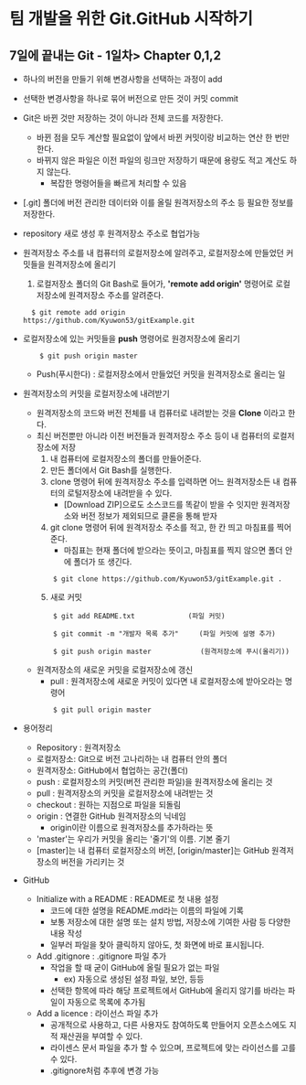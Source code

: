 # 팀 개발을 위한 Git.GitHub 시작하기 

## 7일에 끝내는 Git - 1일차> Chapter 0,1,2 
- 하나의 버전을 만들기 위해 변경사항을 선택하는 과정이 add   
  

- 선택한 변경사항을 하나로 묶어 버전으로 만든 것이 커밋 commit
  

- Git은 바뀐 것만 저장하는 것이 아니라 전체 코드를 저장한다.
    - 바뀐 점을 모두 계산할 필요없이 앞에서 바뀐 커밋이랑 비교하는 연산 한 번만 한다.
  - 바뀌지 않은 파일은 이전 파일의 링크만 저장하기 때문에 용량도 적고 계산도 하지 않는다. 
    - 복잡한 명령어들을 빠르게 처리할 수 있음
    

- [.git] 폴더에 버전 관리한 데이터와 이를 올릴 원격저장소의 주소 등 필요한 정보를 저장한다.
  

- repository 새로 생성 후 원격저장소 주소로 협업가능
  

- 원격저장소 주소를 내 컴퓨터의 로컬저장소에 알려주고, 로컬저장소에 만들었던 커밋들을 원격저장소에 올리기
    1. 로컬저장소 폴더의 Git Bash로 들어가, **'remote add origin'** 명령어로 로컬저장소에 원격저장소 주소를 알려준다.
    ```commandline
      $ git remote add origin https://github.com/Kyuwon53/gitExample.git
    ```
  
- 로컬저장소에 있는 커밋들을 **push** 명령어로 원경저장소에 올리기 
    ```commandline
        $ git push origin master
    ```
    - Push(푸시한다) : 로컬저장소에서 만들었던 커밋을 원격저장소로 올리는 일
    

- 원격저장소의 커밋을 로컬저장소에 내려받기
    - 원격저장소의 코드와 버전 전체를 내 컴퓨터로 내려받는 것을 **Clone** 이라고 한다.
    - 최신 버전뿐만 아니라 이전 버전들과 원격저장소 주소 등이 내 컴퓨터의 로컬저장소에 저장 
        1. 내 컴퓨터에 로컬저장소의 폴더를 만들어준다. 
        2. 만든 폴더에서 Git Bash를 실행한다.
        3. clone 명령어 뒤에 원격저장소 주소를 입력하면 어느 원격저장소든 내 컴퓨터의 로털저장소에 내려받을 수 있다.
            - [Download ZIP]으로도 소스코드를 똑같이 받을 수 잇지만 원격저장소와 버전 정보가 제외되므로 클론을 통해 받자
        4. git clone 명령어 뒤에 원격저장소 주소를 적고, 한 칸 띄고 마침표를 찍어준다.
            - 마침표는 현재 폴더에 받으라는 뜻이고, 마침표를 찍지 않으면 폴더 안에 폴더가 또 생긴다. 
        ```commandline
            $ git clone https://github.com/Kyuwon53/gitExample.git .
        ```
        5. 새로 커밋
        ```commandline
            $ git add README.txt             (파일 커밋) 
               
            $ git commit -m "개발자 목록 추가"     (파일 커밋에 설명 추가)
            
            $ git push origin master            (원격저장소에 푸시(올리기))
         ```
    - 원격저장소의 새로운 커밋을 로컬저장소에 갱신
        - pull : 원격저장소에 새로운 커밋이 있다면 내 로컬저장소에 받아오라는 명령어 
        ```commandline
            $ git pull origin master   
        ```
      

- 용어정리
    - Repository : 원격저장소
    - 로컬저장소: Git으로 버전 고나리하는 내 컴퓨터 안의 폴더
    - 원격저장소: GitHub에서 협업하는 공간(폴더)
    - push : 로컬저장소의 커밋(버전 관리한 파일)을 원격저장소에 올리는 것
    - pull : 원격저장소의 커밋을 로컬저장소에 내려받는 것 
    - checkout : 원하는 지점으로 파일을 되돌림
    - origin : 연결한 GitHub 원격저장소의 닉네임
       - origin이란 이름으로 원격저장소를 추가하라는 뜻
    - 'master'는 우리가 커밋을 올리는 '줄기'의 이름. 기본 줄기 
    - [master]는 내 컴퓨터 로컬저장소의 버전, [origin/master]는 GitHub 원격저장소의 버전을 가리키는 것

           
- GitHub
    - Initialize with a README :  README로 첫 내용 설정
      - 코드에 대한 설명을 README.md라는 이름의 파일에 기록
      - 보통 저장소에 대한 설명 또는 설치 방법, 저장소에 기여한 사람 등 다양한 내용 작성
      - 일부러 파일을 찾아 클릭하지 않아도, 첫 화면에 바로 표시됩니다.
    - Add .gitignore : .gitignore 파일 추가
        - 작업을 할 때 굳이 GitHub에 올릴 필요가 없는 파일
            - ex) 자동으로 생성된 설정 파일, 보안, 등등 
        - 선택한 항목에 따라 해당 프로젝트에서 GitHub에 올리지 않기를 바라는 파일이 자동으로 목록에 추가됨
    - Add a licence : 라이선스 파일 추가 
        - 공개적으로 사용하고, 다른 사용자도 참여하도록 만들어지 오픈소스에도 지적 재산권을 부여할 수 있다.
        - 라이센스 문서 파일을 추가 할 수 있으며, 프로젝트에 맞는 라이선스를 고를 수 있다.
        - .gitignore처럼 추후에 변경 가능 
    